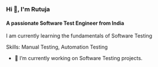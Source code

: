
### Hi 👋, I'm Rutuja
#### A passionate Software Test Engineer from India


I am currently learning the fundamentals of Software Testing

Skills: Manual Testing, Automation Testing

- 🔭 I’m currently working on Software Testing projects. 








<!--
**RutujaPol/RutujaPol** is a ✨ _special_ ✨ repository because its `README.md` (this file) appears on your GitHub profile.

Here are some ideas to get you started:

- 🔭 I’m currently working on ...
- 🌱 I’m currently learning ...
- 👯 I’m looking to collaborate on ...
- 🤔 I’m looking for help with ...
- 💬 Ask me about ...
- 📫 How to reach me: ...
- 😄 Pronouns: ...
- ⚡ Fun fact: ...
-->
